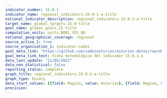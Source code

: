 ```yaml
---
indicator_number: 15.8.1
indicator_name: regional_indicators.15-8-1-a-title
national_indicator_description: regional_indicators.15-8-1-a-title
target_name: global_targets.15-8-title
goal_name: global_goals.15-title
computation_units: units.BOOL_YES_NO
national_geographical_coverage: regional
source_active_1: true
source_organisation_1: indicator.sadei
goal_meta_link: "https://github.com/sadeiasturias/asturias-datos/raw/develop/descargas/metodologia/15.8.1.a.pdf"
goal_meta_link_text: Ficha metodológica del indicador 15.8.1.a
data_last_update: "11/05/2022"
data_non_statistical: false
reporting_status: complete
graph_title: regional_indicators.15-8-1-a-title
graph_type: binary
data_start_values: [{field: Region, value: Asturias}, {field: Region, value: España}]
precision:  
---
```

